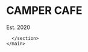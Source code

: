 <!DOCTYPE html>
<html lang="en">
  <head>
    <title>Cafe Menu</title>
    <meta charset="utf-8">
  </head>
 <body>
       <main>
      <h1>CAMPER CAFE</h1>
      <p>Est. 2020</p>
      <section>
       
      </section>
    </main>
  </body>
</html>
